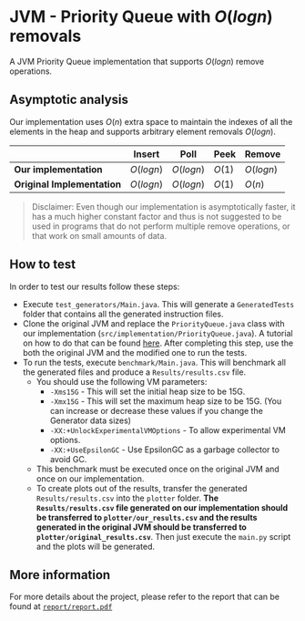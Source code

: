 # JVM - Priority Queue with $O(logn)$ removals

A JVM Priority Queue implementation that supports $O(logn)$ remove operations.

## Asymptotic analysis

Our implementation uses $O(n)$ extra space to maintain the indexes of all the elements in the heap
and supports arbitrary element removals $O(logn)$.

|                             | Insert    | Poll      | Peek   | Remove    |
|-----------------------------|-----------|-----------|--------|-----------|
| **Our implementation**      | $O(logn)$ | $O(logn)$ | $O(1)$ | $O(logn)$ |
| **Original Implementation** | $O(logn)$ | $O(logn)$ | $O(1)$ | $O(n)$    |

>Disclaimer: Even though our implementation is asymptotically faster,
it has a much higher constant factor and thus is not suggested to be used in programs
that do not perform multiple remove operations, or that work on small amounts of data.

## How to test

In order to test our results follow these steps:
* Execute `test_generators/Main.java`. This will generate a `GeneratedTests` folder that contains all the generated instruction files.
* Clone the original JVM and replace the `PriorityQueue.java` class with our implementation (`src/implementation/PriorityQueue.java`). A tutorial on how to do that can be found [here](https://foivos.zakkak.net/tutorials/getting_started_with_openjdk_development/). After completing this step, use the both the original JVM and the modified one to run the tests.
* To run the tests, execute `benchmark/Main.java`. This will benchmark all the generated files and produce a `Results/results.csv` file.
  * You should use the following VM parameters:
    * `-Xms15G` - This will set the initial heap size to be 15G.
    * `-Xmx15G` - This will set the maximum heap size to be 15G. (You can increase or decrease these values if you change the Generator data sizes)
    * `-XX:+UnlockExperimentalVMOptions` - To allow experimental VM options.
    * `-XX:+UseEpsilonGC` - Use EpsilonGC as a garbage collector to avoid GC.
  * This benchmark must be executed once on the original JVM and once on our implementation.
  * To create plots out of the results, transfer the generated `Results/results.csv` into the `plotter` folder. **The `Results/results.csv` file generated on our implementation should be transferred to `plotter/our_results.csv` and the results generated in the original JVM should be transferred to `plotter/original_results.csv`**. Then just execute the `main.py` script and the plots will be generated.


## More information
For more details about the project, please refer to the report that can be found at [`report/report.pdf`](report/report.pdf)
